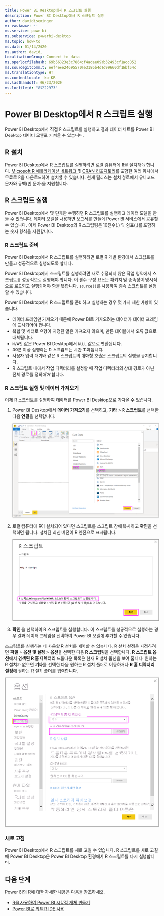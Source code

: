 ```yaml
---
title: Power BI Desktop에서 R 스크립트 실행
description: Power BI Desktop에서 R 스크립트 실행
author: davidiseminger
ms.reviewer: ''
ms.service: powerbi
ms.subservice: powerbi-desktop
ms.topic: how-to
ms.date: 01/14/2020
ms.author: davidi
LocalizationGroup: Connect to data
ms.openlocfilehash: 69b56323e3c7864cf4adae09bb32493cf1acc852
ms.sourcegitcommit: eef4eee24695570ae3186b4d8d99660df16bf54c
ms.translationtype: HT
ms.contentlocale: ko-KR
ms.lasthandoff: 06/23/2020
ms.locfileid: "85222973"
---
```

# <a name="run-r-scripts-in-power-bi-desktop"></a>Power BI Desktop에서 R 스크립트 실행

Power BI Desktop에서 직접 R 스크립트를 실행하고 결과 데이터 세트를 Power BI Desktop 데이터 모델로 가져올 수 있습니다.

## <a name="install-r"></a>R 설치

Power BI Desktop에서 R 스크립트를 실행하려면 로컬 컴퓨터에 R을 설치해야 합니다. [Microsoft R 애플리케이션 네트워크 ](https://mran.revolutionanalytics.com/download/) 및 [CRAN 리포지토리](https://cran.r-project.org/bin/windows/base/)를 포함한 여러 위치에서 무료로 R을 다운로드하여 설치할 수 있습니다. 현재 릴리스는 설치 경로에서 유니코드 문자와 공백(빈 문자)을 지원합니다.

## <a name="run-r-scripts"></a>R 스크립트 실행

Power BI Desktop에서 몇 단계만 수행하면 R 스크립트를 실행하고 데이터 모델을 만들 수 있습니다. 데이터 모델을 사용하면 보고서를 만들어 Power BI 서비스에서 공유할 수 있습니다. 이제 Power BI Desktop의 R 스크립팅은 10진수(.) 및 쉼표(,)를 포함하는 숫자 형식을 지원합니다.

### <a name="prepare-an-r-script"></a>R 스크립트 준비

Power BI Desktop에서 R 스크립트를 실행하려면 로컬 R 개발 환경에서 스크립트를 만들고 성공적으로 실행되도록 합니다.

Power BI Desktop에서 스크립트를 실행하려면 새로 수정되지 않은 작업 영역에서 스크립트를 성공적으로 실행해야 합니다. 이 필수 구성 요소는 패키지 및 종속성이 명시적으로 로드되고 실행되어야 함을 뜻합니다. `source()`를 사용하여 종속 스크립트를 실행할 수 있습니다.

Power BI Desktop에서 R 스크립트를 준비하고 실행하는 경우 몇 가지 제한 사항이 있습니다.

* 데이터 프레임만 가져오기 때문에 Power BI로 가져오려는 데이터가 데이터 프레임에 표시되어야 합니다.
* 복합 및 벡터로 유형이 지정된 열은 가져오지 않으며, 만든 테이블에서 오류 값으로 대체됩니다.
* `N/A`인 값은 Power BI Desktop에서 `NULL` 값으로 변환됩니다.
* 30분 이상 실행되는 R 스크립트는 시간 초과됩니다.
* 사용자 입력 대기와 같은 R 스크립트의 대화형 호출은 스크립트의 실행을 중지합니다.
* R 스크립트 내에서 작업 디렉터리를 설정할 때 작업 디렉터리의 상대 경로가 아닌 전체 경로를 정의*해야* 합니다.

### <a name="run-your-r-script-and-import-data"></a>R 스크립트 실행 및 데이터 가져오기

이제 R 스크립트를 실행하여 데이터를 Power BI Desktop으로 가져올 수 있습니다.

1. Power BI Desktop에서 **데이터 가져오기**를 선택하고, **기타** > **R 스크립트**를 선택한 다음 **연결**을 선택합니다.

    ![R 스크립트에 연결, 기타 범주, 데이터 가져오기 대화 상자, Power BI Desktop](media/desktop-r-scripts/r-scripts-1.png)

2. 로컬 컴퓨터에 R이 설치되어 있다면 스크립트를 스크립트 창에 복사하고 **확인**을 선택하면 됩니다. 설치된 최신 버전이 R 엔진으로 표시됩니다.

    ![R 스크립트 대화 상자, Power BI Desktop](media/desktop-r-scripts/r-scripts-2.png)

3. **확인** 을 선택하여 R 스크립트를 실행합니다. 이 스크립트를 성공적으로 실행하는 경우 결과 데이터 프레임을 선택하여 Power BI 모델에 추가할 수 있습니다.

스크립트를 실행하는 데 사용할 R 설치를 제어할 수 있습니다. R 설치 설정을 지정하려면 **파일** > **옵션 및 설정** > **옵션**을 선택한 다음 **R 스크립팅**을 선택합니다. **R 스크립트 옵션**에서 **검색된 R 홈 디렉터리** 드롭다운 목록은 현재 R 설치 옵션을 보여 줍니다. 원하는 R 설치가 없으면 **기타**를 선택한 다음 원하는 R 설치 폴더로 이동하거나 **R 홈 디렉터리 설정**에 원하는 R 설치 폴더를 입력합니다.

![R 스크립트 옵션, 옵션 대화 상자, Power BI Desktop](media/desktop-r-scripts/r-scripts-4.png)

### <a name="refresh"></a>새로 고침

Power BI Desktop에서 R 스크립트를 새로 고칠 수 있습니다. R 스크립트를 새로 고칠 때 Power BI Desktop은 Power BI Desktop 환경에서 R 스크립트를 다시 실행합니다.

## <a name="next-steps"></a>다음 단계

Power BI의 R에 대한 자세한 내용은 다음을 참조하세요.

* [R을 사용하여 Power BI 시각적 개체 만들기](../create-reports/desktop-r-visuals.md)
* [Power BI로 외부 R IDE 사용](desktop-r-ide.md)

